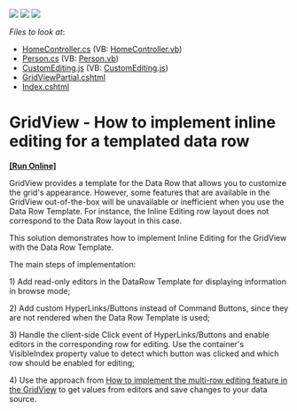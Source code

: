 <!-- default badges list -->
![](https://img.shields.io/endpoint?url=https://codecentral.devexpress.com/api/v1/VersionRange/128550356/14.1.3%2B)
[![](https://img.shields.io/badge/Open_in_DevExpress_Support_Center-FF7200?style=flat-square&logo=DevExpress&logoColor=white)](https://supportcenter.devexpress.com/ticket/details/E4977)
[![](https://img.shields.io/badge/📖_How_to_use_DevExpress_Examples-e9f6fc?style=flat-square)](https://docs.devexpress.com/GeneralInformation/403183)
<!-- default badges end -->
<!-- default file list -->
*Files to look at*:

* [HomeController.cs](./CS/WebSite/Controllers/HomeController.cs) (VB: [HomeController.vb](./VB/WebSite/Controllers/HomeController.vb))
* [Person.cs](./CS/WebSite/Models/Person.cs) (VB: [Person.vb](./VB/WebSite/Models/Person.vb))
* [CustomEditing.js](./CS/WebSite/Scripts/CustomEditing.js) (VB: [CustomEditing.js](./VB/WebSite/Scripts/CustomEditing.js))
* [GridViewPartial.cshtml](./CS/WebSite/Views/Home/GridViewPartial.cshtml)
* [Index.cshtml](./CS/WebSite/Views/Home/Index.cshtml)
<!-- default file list end -->
# GridView - How to implement inline editing for a templated data row
<!-- run online -->
**[[Run Online]](https://codecentral.devexpress.com/e4977/)**
<!-- run online end -->


<p>GridView provides a template for the Data Row that allows you to customize the grid's appearance. However, some features that are available in the GridView out-of-the-box will be unavailable or inefficient when you use the Data Row Template. For instance, the Inline Editing row layout does not correspond to the Data Row layout in this case.  </p><p>This solution demonstrates how to implement Inline Editing for the GridView with the Data Row Template.</p><p> The main steps of implementation:</p><p>1) Add read-only editors in the DataRow Template for displaying information in browse mode;</p><p>2) Add custom HyperLinks/Buttons instead of Command Buttons, since they are not rendered when the Data Row Template is used;</p><p>3) Handle the client-side Click event of HyperLinks/Buttons and enable editors in the corresponding row for editing. Use the container's VisibleIndex property value to detect which button was clicked and  which row should be enabled for editing;</p><p>4) Use the approach from  <a href="https://www.devexpress.com/Support/Center/p/E4236">How to implement the multi-row editing feature in the GridView</a> to get values from editors and save changes to your data source.</p><p></p>

<br/>


